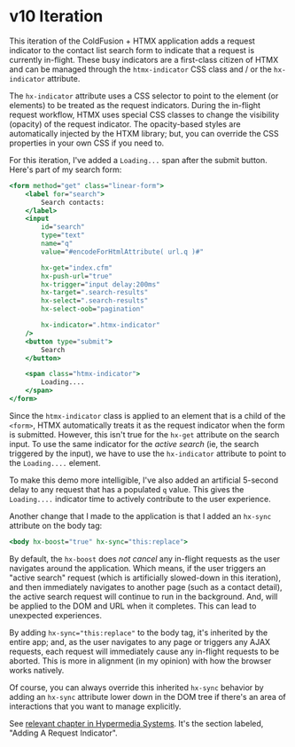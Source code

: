 
# v10 Iteration

This iteration of the ColdFusion + HTMX application adds a request indicator to the contact list search form to indicate that a request is currently in-flight. These busy indicators are a first-class citizen of HTMX and can be managed through the `htmx-indicator` CSS class and / or the `hx-indicator` attribute.

The `hx-indicator` attribute uses a CSS selector to point to the element (or elements) to be treated as the request indicators. During the in-flight request workflow, HTMX uses special CSS classes to change the visibility (opacity) of the request indicator. The opacity-based styles are automatically injected by the HTXM library; but, you can override the CSS properties in your own CSS if you need to.

For this iteration, I've added a `Loading...` span after the submit button. Here's part of my search form:

```cfml
<form method="get" class="linear-form">
	<label for="search">
		Search contacts:
	</label>
	<input
		id="search"
		type="text"
		name="q"
		value="#encodeForHtmlAttribute( url.q )#"

		hx-get="index.cfm"
		hx-push-url="true"
		hx-trigger="input delay:200ms"
		hx-target=".search-results"
		hx-select=".search-results"
		hx-select-oob="pagination"

		hx-indicator=".htmx-indicator"
	/>
	<button type="submit">
		Search
	</button>

	<span class="htmx-indicator">
		Loading....
	</span>
</form>
```

Since the `htmx-indicator` class is applied to an element that is a child of the `<form>`, HTMX automatically treats it as the request indicator when the form is submitted. However, this isn't true for the `hx-get` attribute on the search input. To use the same indicator for the _active search_ (ie, the search triggered by the input), we have to use the `hx-indicator` attribute to point to the `Loading....` element.

To make this demo more intelligible, I've also added an artificial 5-second delay to any request that has a populated `q` value. This gives the `Loading....` indicator time to actively contribute to the user experience.

Another change that I made to the application is that I added an `hx-sync` attribute on the body tag:

```cfml
<body hx-boost="true" hx-sync="this:replace">
```

By default, the `hx-boost` does _not cancel_ any in-flight requests as the user navigates around the application. Which means, if the user triggers an "active search" request (which is artificially slowed-down in this iteration), and then immediately navigates to another page (such as a contact detail), the active search request will continue to run in the background. And, will be applied to the DOM and URL when it completes. This can lead to unexpected experiences.

By adding `hx-sync="this:replace"` to the body tag, it's inherited by the entire app; and, as the user navigates to any page or triggers any AJAX requests, each request will immediately cause any in-flight requests to be aborted. This is more in alignment (in my opinion) with how the browser works natively.

Of course, you can always override this inherited `hx-sync` behavior by adding an `hx-sync` attribute lower down in the DOM tree if there's an area of interactions that you want to manage explicitly.

See [relevant chapter in Hypermedia Systems][hypermedia-chapter]. It's the section labeled, "Adding A Request Indicator".


[hypermedia-chapter]: https://hypermedia.systems/more-htmx-patterns/#_adding_an_indicator
